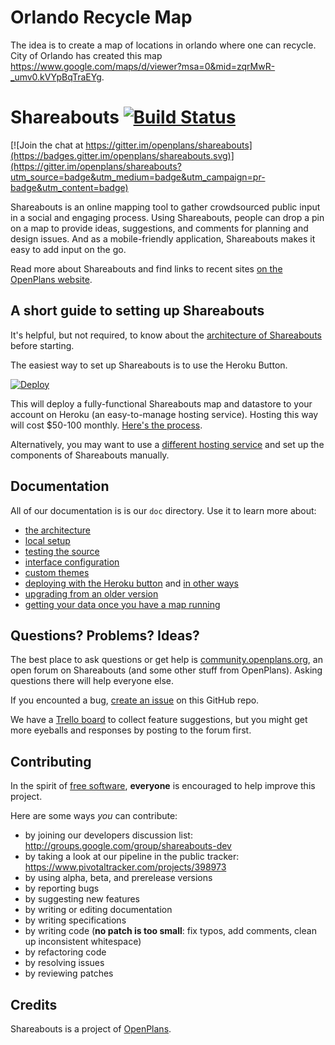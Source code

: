 Orlando Recycle Map
===========
The idea is to create a map of locations in orlando where one can recycle. City of Orlando has created this map https://www.google.com/maps/d/viewer?msa=0&mid=zqrMwR-_umv0.kVYpBqTraEYg.

Shareabouts [![Build Status](https://secure.travis-ci.org/openplans/shareabouts.png)](http://travis-ci.org/openplans/shareabouts)
===========

[![Join the chat at https://gitter.im/openplans/shareabouts](https://badges.gitter.im/openplans/shareabouts.svg)](https://gitter.im/openplans/shareabouts?utm_source=badge&utm_medium=badge&utm_campaign=pr-badge&utm_content=badge)

Shareabouts is an online mapping tool to gather crowdsourced public input in a social and engaging process. Using Shareabouts, people can drop a pin on a map to provide ideas, suggestions, and comments for planning and design issues. And as a mobile-friendly application, Shareabouts makes it easy to add input on the go.

Read more about Shareabouts and find links to recent sites [on the OpenPlans website](http://openplans.org/shareabouts/).


A short guide to setting up Shareabouts
-----------

It's helpful, but not required, to know about the [architecture of Shareabouts](https://github.com/openplans/shareabouts/blob/master/doc/ARCHITECTURE.md) before starting.

<a name="heroku-button"></a>The easiest way to set up Shareabouts is to use the Heroku Button.

[![Deploy](https://www.herokucdn.com/deploy/button.png)](https://heroku.com/deploy)

This will deploy a fully-functional Shareabouts map and datastore to your account on Heroku (an easy-to-manage hosting service). Hosting this way will cost $50-100 monthly. [Here's the process](https://github.com/openplans/shareabouts/blob/master/doc/HEROKU_BUTTON.md).

Alternatively, you may want to use a [different hosting service](https://github.com/openplans/shareabouts/blob/master/doc/DEPLOY.md) and set up the components of Shareabouts manually.


Documentation
-------------
All of our documentation is is our `doc` directory. Use it to learn more about:
* [the architecture](https://github.com/openplans/shareabouts/blob/master/doc/ARCHITECTURE.md)
* [local setup](https://github.com/openplans/shareabouts/blob/master/doc/README.md)
* [testing the source](https://github.com/openplans/shareabouts/blob/master/doc/TESTING.md)
* [interface configuration](https://github.com/openplans/shareabouts/blob/master/doc/CONFIG.md)
* [custom themes](https://github.com/openplans/shareabouts/blob/master/doc/CUSTOM_THEME.md)
* [deploying with the Heroku button](https://github.com/openplans/shareabouts/blob/master/doc/HEROKU_BUTTON.md) and [in other ways](https://github.com/openplans/shareabouts/blob/master/doc/DEPLOY.md)
* [upgrading from an older version](https://github.com/openplans/shareabouts/blob/master/doc/UPGRADE.md)
* [getting your data once you have a map running](https://github.com/openplans/shareabouts/blob/master/doc/GETTING_YOUR_DATA.md)

Questions? Problems? Ideas? 
--------------------

The best place to ask questions or get help is [community.openplans.org](http://community.openplans.org), an open forum on Shareabouts (and some other stuff from OpenPlans). Asking questions there will help everyone else.

If you encounted a bug, [create an issue](https://github.com/openplans/shareabouts/issues) on this GitHub repo.

We have a [Trello board](https://trello.com/b/94MT3WRQ/openplans-roadmap) to collect feature suggestions, but you might get more eyeballs and responses by posting to the forum first.

Contributing
------------
In the spirit of [free software](http://www.fsf.org/licensing/essays/free-sw.html), **everyone** is encouraged to help improve this project.

Here are some ways *you* can contribute:

* by joining our developers discussion list: http://groups.google.com/group/shareabouts-dev
* by taking a look at our pipeline in the public tracker: https://www.pivotaltracker.com/projects/398973
* by using alpha, beta, and prerelease versions
* by reporting bugs
* by suggesting new features
* by writing or editing documentation
* by writing specifications
* by writing code (**no patch is too small**: fix typos, add comments, clean up inconsistent whitespace)
* by refactoring code
* by resolving issues
* by reviewing patches

Credits
-------------
Shareabouts is a project of [OpenPlans](http://openplans.org).
